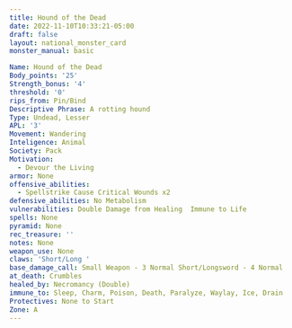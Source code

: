 ```yaml
---
title: Hound of the Dead
date: 2022-11-10T10:33:21-05:00
draft: false
layout: national_monster_card
monster_manual: basic

Name: Hound of the Dead
Body_points: '25'
Strength_bonus: '4'
threshold: '0'
rips_from: Pin/Bind
Descriptive Phrase: A rotting hound
Type: Undead, Lesser
APL: '3'
Movement: Wandering
Inteligence: Animal
Society: Pack
Motivation: 
  - Devour the Living
armor: None
offensive_abilities: 
  - Spellstrike Cause Critical Wounds x2
defensive_abilities: No Metabolism
vulnerabilities: Double Damage from Healing  Immune to Life
spells: None
pyramid: None
rec_treasure: ''
notes: None
weapon_use: None
claws: 'Short/Long '
base_damage_call: Small Weapon - 3 Normal Short/Longsword - 4 Normal
at_death: Crumbles
healed_by: Necromancy (Double)
immune_to: Sleep, Charm, Poison, Death, Paralyze, Waylay, Ice, Drain
Protectives: None to Start
Zone: A
---
```

